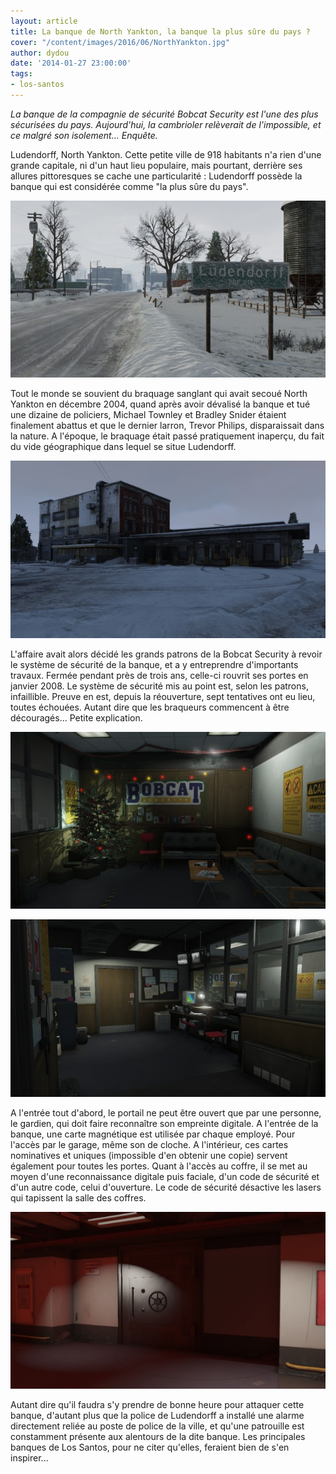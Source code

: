 ```yaml
---
layout: article
title: La banque de North Yankton, la banque la plus sûre du pays ?
cover: "/content/images/2016/06/NorthYankton.jpg"
author: dydou
date: '2014-01-27 23:00:00'
tags:
- los-santos
---
```


_La banque de la compagnie de sécurité Bobcat Security est l'une des plus sécurisées du pays. Aujourd'hui, la cambrioler relèverait de l'impossible, et ce malgré son isolement... Enquête._

Ludendorff, North Yankton. Cette petite ville de 918 habitants n'a rien d'une grande capitale, ni d'un haut lieu populaire, mais pourtant, derrière ses allures pittoresques se cache une particularité : Ludendorff possède la banque qui est considérée comme "la plus sûre du pays".

![Ludendorff, ville du North Yankton.](  /content/images/2016/06/NorthYankton5.jpg)

Tout le monde se souvient du braquage sanglant qui avait secoué North Yankton en décembre 2004, quand après avoir dévalisé la banque et tué une dizaine de policiers, Michael Townley et Bradley Snider étaient finalement abattus et que le dernier larron, Trevor Philips, disparaissait dans la nature. A l'époque, le braquage était passé pratiquement inaperçu, du fait du vide géographique dans lequel se situe Ludendorff.

![La Bobcat Security de North Yankton.](  /content/images/2016/06/NorthYankton_0.jpg)

L'affaire avait alors décidé les grands patrons de la Bobcat Security à revoir le système de sécurité de la banque, et a y entreprendre d'importants travaux. Fermée pendant près de trois ans, celle-ci rouvrit ses portes en janvier 2008. Le système de sécurité mis au point est, selon les patrons, infaillible. Preuve en est, depuis la réouverture, sept tentatives ont eu lieu, toutes échouées. Autant dire que les braqueurs commencent à être découragés... Petite explication.

![](  /content/images/2016/06/NorthYankton4.jpg)

![Les employés de la banque s'apprêtent à passer les fêtes au calme, une fois de plus.](  /content/images/2016/06/NorthYankton2.jpg)

A l'entrée tout d'abord, le portail ne peut être ouvert que par une personne, le gardien, qui doit faire reconnaître son empreinte digitale. A l'entrée de la banque, une carte magnétique est utilisée par chaque employé. Pour l'accès par le garage, même son de cloche. A l'intérieur, ces cartes nominatives et uniques (impossible d'en obtenir une copie) servent également pour toutes les portes. Quant à l'accès au coffre, il se met au moyen d'une reconnaissance digitale puis faciale, d'un code de sécurité et d'un autre code, celui d'ouverture. Le code de sécurité désactive les lasers qui tapissent la salle des coffres.

![L'entrée du coffre est bien protégée !](  /content/images/2016/06/NorthYankton3.jpg)

Autant dire qu'il faudra s'y prendre de bonne heure pour attaquer cette banque, d'autant plus que la police de Ludendorff a installé une alarme directement reliée au poste de police de la ville, et qu'une patrouille est constamment présente aux alentours de la dite banque. Les principales banques de Los Santos, pour ne citer qu'elles, feraient bien de s'en inspirer...

<!--kg-card-end: markdown-->
